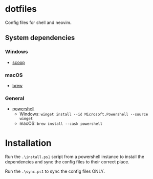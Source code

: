 # dotfiles
Config files for shell and neovim. 

## System dependencies

### Windows
- [scoop](https://scoop.sh/)

### macOS
- [brew](https://brew.sh/)

### General
- [powershell](https://docs.microsoft.com/en-us/powershell/)
  - Windows: `winget install --id Microsoft.Powershell --source winget`
  - macOS: `brew install --cask powershell`

# Installation

Run the `.\install.ps1` script from a powershell instance to install the dependencies and sync the config files to their correct place.

Run the `.\sync.ps1` to sync the config files ONLY.
